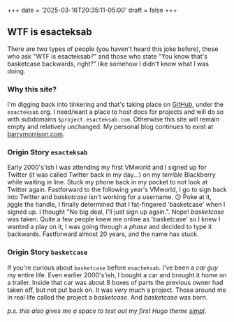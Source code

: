 +++
date = '2025-03-16T20:35:11-05:00'
draft = false
+++

## WTF is esacteksab

There are two types of people (you haven't heard this joke before), those who
ask "WTF is esacteksab?" and those who state "You know that's basketcase
backwards, right?" like somehow I didn't know what I was doing.

### Why this site?

I'm digging back into tinkering and that's taking place on
[GitHub](https://github.com/esacteksab), under the `esacteksab` org. I need/want
a place to host docs for projects and will do so with subdomains
`$project.esacteksab.com`. Otherwise this site will remain empty and relatively
unchanged. My personal blog continues to exist at
[barrymorrison.com](https://barrymorrison.com).

### Origin Story `esacteksab`

Early 2000's'ish I was attending my first VMworld and I signed up for Twitter
(it was called Twitter back in my day...) on my _terrible_ Blackberry while
waiting in line. Stuck my phone back in my pocket to not look at Twitter again.
Fastforward to the following year's VMworld, I go to sign back into Twitter and
_basketcase_ isn't working for a username. :confused: Poke at it, jiggle the
handle, I finally determined that I fat-fingered 'basketcase' when I signed up.
I thought "No big deal, I'll just sign up again.". Nope! _basketcase_ was taken.
Quite a few people knew me online as 'basketcase' so I knew I wanted a play on
it, I was going through a _phase_ and decided to type it backwards. Fastforward
almost 20 years, and the name has stuck.

### Origin Story `basketcase`

If you're curious about `basketcase` before `esacteksab`. I've been a _car guy_
my entire life. Even earlier 2000's'ish, I bought a car and brought it home on a
trailer. Inside that car was about 8 boxes of parts the previous owner had taken
off, but not put back on. It was _very_ much a project. Those around me in real
life called the project a _basketcase_. And _basketcase_ was born.

_p.s. this also gives me a space to test out my first Hugo theme
[simpl](https://github.com/esacteksab/simpl)_.

